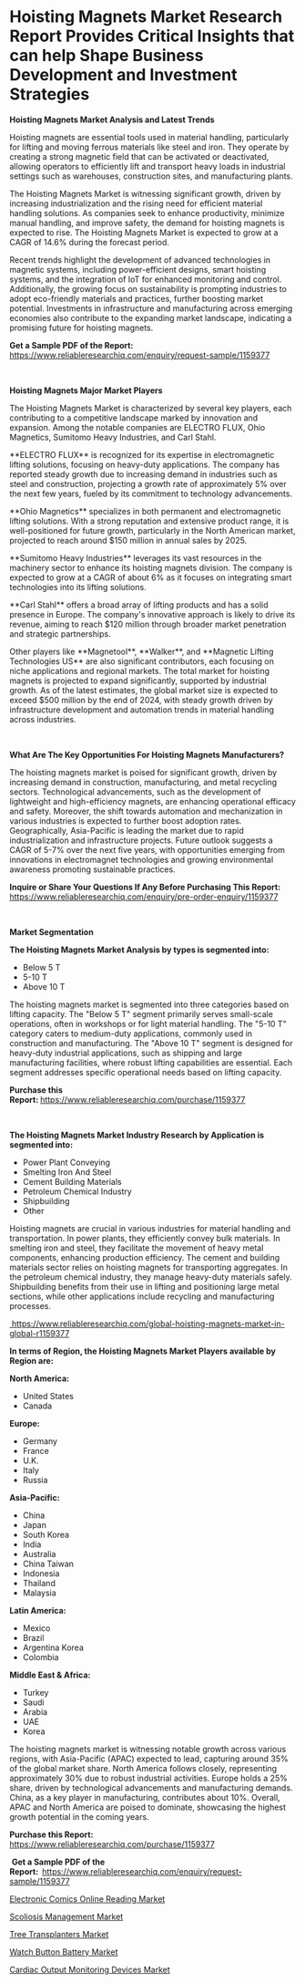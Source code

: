 <p><h1>Hoisting Magnets Market Research Report Provides Critical Insights that can help Shape Business Development and Investment Strategies</h1></p><p><strong>Hoisting Magnets Market Analysis and Latest Trends</strong></p>
<p><p>Hoisting magnets are essential tools used in material handling, particularly for lifting and moving ferrous materials like steel and iron. They operate by creating a strong magnetic field that can be activated or deactivated, allowing operators to efficiently lift and transport heavy loads in industrial settings such as warehouses, construction sites, and manufacturing plants. </p><p>The Hoisting Magnets Market is witnessing significant growth, driven by increasing industrialization and the rising need for efficient material handling solutions. As companies seek to enhance productivity, minimize manual handling, and improve safety, the demand for hoisting magnets is expected to rise. The Hoisting Magnets Market is expected to grow at a CAGR of 14.6% during the forecast period. </p><p>Recent trends highlight the development of advanced technologies in magnetic systems, including power-efficient designs, smart hoisting systems, and the integration of IoT for enhanced monitoring and control. Additionally, the growing focus on sustainability is prompting industries to adopt eco-friendly materials and practices, further boosting market potential. Investments in infrastructure and manufacturing across emerging economies also contribute to the expanding market landscape, indicating a promising future for hoisting magnets.</p></p>
<p><strong>Get a Sample PDF of the Report:&nbsp;</strong> <a href="https://www.reliableresearchiq.com/enquiry/request-sample/1159377?utm_campaign=103&utm_medium=2&utm_source=Github&utm_content=ia&utm_term=05122024&utm_id=hoisting-magnets">https://www.reliableresearchiq.com/enquiry/request-sample/1159377</a></p>
<p>&nbsp;</p>
<p><strong>Hoisting Magnets Major Market Players</strong></p>
<p><p>The Hoisting Magnets Market is characterized by several key players, each contributing to a competitive landscape marked by innovation and expansion. Among the notable companies are ELECTRO FLUX, Ohio Magnetics, Sumitomo Heavy Industries, and Carl Stahl.</p><p>**ELECTRO FLUX** is recognized for its expertise in electromagnetic lifting solutions, focusing on heavy-duty applications. The company has reported steady growth due to increasing demand in industries such as steel and construction, projecting a growth rate of approximately 5% over the next few years, fueled by its commitment to technology advancements.</p><p>**Ohio Magnetics** specializes in both permanent and electromagnetic lifting solutions. With a strong reputation and extensive product range, it is well-positioned for future growth, particularly in the North American market, projected to reach around $150 million in annual sales by 2025.</p><p>**Sumitomo Heavy Industries** leverages its vast resources in the machinery sector to enhance its hoisting magnets division. The company is expected to grow at a CAGR of about 6% as it focuses on integrating smart technologies into its lifting solutions.</p><p>**Carl Stahl** offers a broad array of lifting products and has a solid presence in Europe. The company's innovative approach is likely to drive its revenue, aiming to reach $120 million through broader market penetration and strategic partnerships.</p><p>Other players like **Magnetool**, **Walker**, and **Magnetic Lifting Technologies US** are also significant contributors, each focusing on niche applications and regional markets. The total market for hoisting magnets is projected to expand significantly, supported by industrial growth. As of the latest estimates, the global market size is expected to exceed $500 million by the end of 2024, with steady growth driven by infrastructure development and automation trends in material handling across industries.</p></p>
<p>&nbsp;</p>
<p><strong>What Are The Key Opportunities For Hoisting Magnets Manufacturers?</strong></p>
<p><p>The hoisting magnets market is poised for significant growth, driven by increasing demand in construction, manufacturing, and metal recycling sectors. Technological advancements, such as the development of lightweight and high-efficiency magnets, are enhancing operational efficacy and safety. Moreover, the shift towards automation and mechanization in various industries is expected to further boost adoption rates. Geographically, Asia-Pacific is leading the market due to rapid industrialization and infrastructure projects. Future outlook suggests a CAGR of 5-7% over the next five years, with opportunities emerging from innovations in electromagnet technologies and growing environmental awareness promoting sustainable practices.</p></p>
<p><strong>Inquire or Share Your Questions If Any Before Purchasing This Report:</strong> <a href="https://www.reliableresearchiq.com/enquiry/pre-order-enquiry/1159377?utm_campaign=103&utm_medium=2&utm_source=Github&utm_content=ia&utm_term=05122024&utm_id=hoisting-magnets">https://www.reliableresearchiq.com/enquiry/pre-order-enquiry/1159377</a></p>
<p>&nbsp;</p>
<p><strong>Market Segmentation</strong></p>
<p><strong>The Hoisting Magnets Market Analysis by types is segmented into:</strong></p>
<p><ul><li>Below 5 T</li><li>5-10 T</li><li>Above 10 T</li></ul></p>
<p><p>The hoisting magnets market is segmented into three categories based on lifting capacity. The "Below 5 T" segment primarily serves small-scale operations, often in workshops or for light material handling. The "5-10 T" category caters to medium-duty applications, commonly used in construction and manufacturing. The "Above 10 T" segment is designed for heavy-duty industrial applications, such as shipping and large manufacturing facilities, where robust lifting capabilities are essential. Each segment addresses specific operational needs based on lifting capacity.</p></p>
<p><strong>Purchase this Report:&nbsp;</strong><a href="https://www.reliableresearchiq.com/purchase/1159377?utm_campaign=103&utm_medium=2&utm_source=Github&utm_content=ia&utm_term=05122024&utm_id=hoisting-magnets">https://www.reliableresearchiq.com/purchase/1159377</a></p>
<p>&nbsp;</p>
<p><strong>The Hoisting Magnets Market Industry Research by Application is segmented into:</strong></p>
<p><ul><li>Power Plant Conveying</li><li>Smelting Iron And Steel</li><li>Cement Building Materials</li><li>Petroleum Chemical Industry</li><li>Shipbuilding</li><li>Other</li></ul></p>
<p><p>Hoisting magnets are crucial in various industries for material handling and transportation. In power plants, they efficiently convey bulk materials. In smelting iron and steel, they facilitate the movement of heavy metal components, enhancing production efficiency. The cement and building materials sector relies on hoisting magnets for transporting aggregates. In the petroleum chemical industry, they manage heavy-duty materials safely. Shipbuilding benefits from their use in lifting and positioning large metal sections, while other applications include recycling and manufacturing processes.</p></p>
<p><a href="https://www.reliableresearchiq.com/global-hoisting-magnets-market-in-global-r1159377?utm_campaign=103&utm_medium=2&utm_source=Github&utm_content=ia&utm_term=05122024&utm_id=hoisting-magnets">&nbsp;https://www.reliableresearchiq.com/global-hoisting-magnets-market-in-global-r1159377</a></p>
<p><strong>In terms of Region, the Hoisting Magnets Market Players available by Region are:</strong></p>
<p>
    <p> <strong> North America: </strong>
        <ul>
            <li>United States</li>
            <li>Canada</li>
        </ul>
        </p> 
    <p> <strong> Europe: </strong>
        <ul>
            <li>Germany</li>
            <li>France</li>
            <li>U.K.</li>
            <li>Italy</li>
            <li>Russia</li>
        </ul>
        </p> 
    <p> <strong> Asia-Pacific: </strong>
        <ul>
            <li>China</li>
            <li>Japan</li>
            <li>South Korea</li>
            <li>India</li>
            <li>Australia</li>
            <li>China Taiwan</li>
            <li>Indonesia</li>
            <li>Thailand</li>
            <li>Malaysia</li>
        </ul>
        </p> 
    <p> <strong> Latin America: </strong>
        <ul>
            <li>Mexico</li>
            <li>Brazil</li>
            <li>Argentina Korea</li>
            <li>Colombia</li>
        </ul>
        </p> 
    <p> <strong> Middle East & Africa: </strong>
        <ul>
            <li>Turkey</li>
            <li>Saudi</li>
            <li>Arabia</li>
            <li>UAE</li>
            <li>Korea</li>
        </ul>
    </p>
    </p>
<p><p>The hoisting magnets market is witnessing notable growth across various regions, with Asia-Pacific (APAC) expected to lead, capturing around 35% of the global market share. North America follows closely, representing approximately 30% due to robust industrial activities. Europe holds a 25% share, driven by technological advancements and manufacturing demands. China, as a key player in manufacturing, contributes about 10%. Overall, APAC and North America are poised to dominate, showcasing the highest growth potential in the coming years.</p></p>
<p><strong>Purchase this Report: </strong><a href="https://www.reliableresearchiq.com/purchase/1159377?utm_campaign=103&utm_medium=2&utm_source=Github&utm_content=ia&utm_term=05122024&utm_id=hoisting-magnets">https://www.reliableresearchiq.com/purchase/1159377</a></p>
<p>&nbsp;<strong>Get a Sample PDF of the Report:&nbsp;&nbsp;</strong><a href="https://www.reliableresearchiq.com/enquiry/request-sample/1159377?utm_campaign=103&utm_medium=2&utm_source=Github&utm_content=ia&utm_term=05122024&utm_id=hoisting-magnets">https://www.reliableresearchiq.com/enquiry/request-sample/1159377</a></p>
<p><strong></strong></p>
<p><p><a href="https://issuu.com/reportprime-2/docs/electronic-comics-online-reading-market-size-2030.?utm_campaign=103&utm_medium=2&utm_source=Github&utm_content=ia&utm_term=05122024&utm_id=hoisting-magnets">Electronic Comics Online Reading Market</a></p><p><a href="https://www.linkedin.com/pulse/factors-affecting-scoliosis-managementmarket-growth-rate-eetle?utm_campaign=103&utm_medium=2&utm_source=Github&utm_content=ia&utm_term=05122024&utm_id=hoisting-magnets">Scoliosis Management Market</a></p><p><a href="https://www.linkedin.com/pulse/forecasted-growth-key-players-tree-transplanters-market-2024-2031-grx1e?utm_campaign=103&utm_medium=2&utm_source=Github&utm_content=ia&utm_term=05122024&utm_id=hoisting-magnets">Tree Transplanters Market</a></p><p><a href="https://issuu.com/reportprime-2/docs/watch-button-battery-market-size-2030.pptx?utm_campaign=103&utm_medium=2&utm_source=Github&utm_content=ia&utm_term=05122024&utm_id=hoisting-magnets">Watch Button Battery Market</a></p><p><a href="https://www.linkedin.com/pulse/comprehensive-analysis-cardiac-output-monitoring-devices-wcxjc?utm_campaign=103&utm_medium=2&utm_source=Github&utm_content=ia&utm_term=05122024&utm_id=hoisting-magnets">Cardiac Output Monitoring Devices Market</a></p></p>